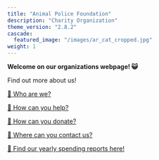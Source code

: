 ```yaml
---
title: "Animal Police Foundation"
description: "Charity Organization"
theme_version: "2.8.2"
cascade:
  featured_image: "/images/ar_cat_cropped.jpg"
weight: 1
---
```


**Welcome on our organizations webpage! 😺**

Find out more about us!

[👥 Who are we?](../about)

[👐 How can you help?](../help)

[🤗 How can you donate?](../donate)

[📨 Where can you contact us?](../contact)

[📑 Find our yearly spending reports here!](../report)
